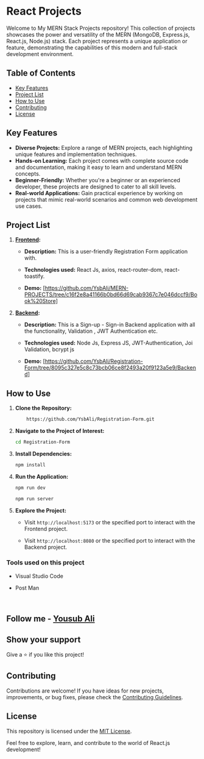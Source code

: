 # React Projects

Welcome to My MERN Stack Projects repository! This collection of projects showcases the power and versatility of the MERN (MongoDB, Express.js, React.js, Node.js) stack. Each project represents a unique application or feature, demonstrating the capabilities of this modern and full-stack development environment.

## Table of Contents

- [Key Features](#key-features)
- [Project List](#project-list)
- [How to Use](#how-to-use)
- [Contributing](#contributing)
- [License](#license)

## Key Features

- **Diverse Projects:** Explore a range of MERN projects, each highlighting unique features and implementation techniques.
- **Hands-on Learning:** Each project comes with complete source code and documentation, making it easy to learn and understand MERN concepts.
- **Beginner-Friendly:** Whether you're a beginner or an experienced developer, these projects are designed to cater to all skill levels.
- **Real-world Applications:** Gain practical experience by working on projects that mimic real-world scenarios and common web development use cases.

## Project List

1. **[Frontend](https://github.com/YsbAli/Registration-Form/tree/8095c327e5c8c73bcb06ce8f2493a20f9123a5e9/Frontend):**

   - **Description:** This is a user-friendly Registration Form application with.

   - **Technologies used:** React Js, axios, react-router-dom, react-toastify.

   - **Demo:** [https://github.com/YsbAli/MERN-PROJECTS/tree/c16f2e8a41166b0bd66d69cab9367c7e046dccf9/Book%20Store]

2. **[Backend](https://github.com/YsbAli/MERN-PROJECTS/tree/c16f2e8a41166b0bd66d69cab9367c7e046dccf9/Signup-Login):**
   - **Description:** This is a Sign-up - Sign-in Backend application with all the functionality, Validation , JWT Authentication etc.

   - **Technologies used:** Node Js, Express JS,  JWT-Authentication, Joi Validation, bcrypt js

   - **Demo:** [https://github.com/YsbAli/Registration-Form/tree/8095c327e5c8c73bcb06ce8f2493a20f9123a5e9/Backend]

## How to Use

1. **Clone the Repository:**

   ```bash
       https://github.com/YsbAli/Registration-Form.git
   ```

2. **Navigate to the Project of Interest:**

   ```bash
   cd Registration-Form
   ```

3. **Install Dependencies:**

   ```bash
   npm install 
   ```

4. **Run the Application:**

   ```bash
   npm run dev  

   npm run server
   ```

5. **Explore the Project:**

   - Visit `http://localhost:5173` or the specified port to interact with the Frontend project.

   - Visit `http://localhost:8080` or the specified port to interact with the Backend project.



### Tools used on this project

- Visual Studio Code

- Post Man

<br/>

## Follow me - **[Yousub Ali](https://github.com/YsbAli)**

## Show your support

Give a ⭐️ if you like this project!

## Contributing

Contributions are welcome! If you have ideas for new projects, improvements, or bug fixes, please check the [Contributing Guidelines](CONTRIBUTING.md).

## License

This repository is licensed under the [MIT License](LICENSE).

Feel free to explore, learn, and contribute to the world of React.js development!


